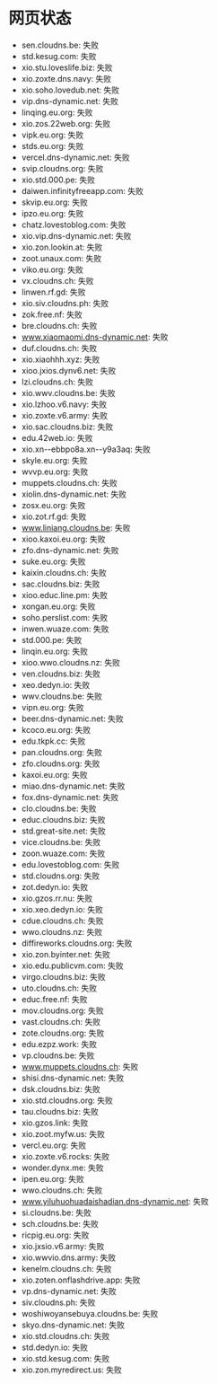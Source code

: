 # 网页状态
- sen.cloudns.be: 失败
- std.kesug.com: 失败
- xio.stu.loveslife.biz: 失败
- xio.zoxte.dns.navy: 失败
- xio.soho.lovedub.net: 失败
- vip.dns-dynamic.net: 失败
- linqing.eu.org: 失败
- xio.zos.22web.org: 失败
- vipk.eu.org: 失败
- stds.eu.org: 失败
- vercel.dns-dynamic.net: 失败
- svip.cloudns.org: 失败
- xio.std.000.pe: 失败
- daiwen.infinityfreeapp.com: 失败
- skvip.eu.org: 失败
- ipzo.eu.org: 失败
- chatz.lovestoblog.com: 失败
- xio.vip.dns-dynamic.net: 失败
- xio.zon.lookin.at: 失败
- zoot.unaux.com: 失败
- viko.eu.org: 失败
- vx.cloudns.ch: 失败
- linwen.rf.gd: 失败
- xio.siv.cloudns.ph: 失败
- zok.free.nf: 失败
- bre.cloudns.ch: 失败
- www.xiaomaomi.dns-dynamic.net: 失败
- duf.cloudns.ch: 失败
- xio.xiaohhh.xyz: 失败
- xioo.jxios.dynv6.net: 失败
- lzi.cloudns.ch: 失败
- xio.wwv.cloudns.be: 失败
- xio.lzhoo.v6.navy: 失败
- xio.zoxte.v6.army: 失败
- xio.sac.cloudns.biz: 失败
- edu.42web.io: 失败
- xio.xn--ebbpo8a.xn--y9a3aq: 失败
- skyle.eu.org: 失败
- wvvp.eu.org: 失败
- muppets.cloudns.ch: 失败
- xiolin.dns-dynamic.net: 失败
- zosx.eu.org: 失败
- xio.zot.rf.gd: 失败
- www.liniang.cloudns.be: 失败
- xioo.kaxoi.eu.org: 失败
- zfo.dns-dynamic.net: 失败
- suke.eu.org: 失败
- kaixin.cloudns.ch: 失败
- sac.cloudns.biz: 失败
- xioo.educ.line.pm: 失败
- xongan.eu.org: 失败
- soho.perslist.com: 失败
- inwen.wuaze.com: 失败
- std.000.pe: 失败
- linqin.eu.org: 失败
- xioo.wwo.cloudns.nz: 失败
- ven.cloudns.biz: 失败
- xeo.dedyn.io: 失败
- wwv.cloudns.be: 失败
- vipn.eu.org: 失败
- beer.dns-dynamic.net: 失败
- kcoco.eu.org: 失败
- edu.tkpk.cc: 失败
- pan.cloudns.org: 失败
- zfo.cloudns.org: 失败
- kaxoi.eu.org: 失败
- miao.dns-dynamic.net: 失败
- fox.dns-dynamic.net: 失败
- clo.cloudns.be: 失败
- educ.cloudns.biz: 失败
- std.great-site.net: 失败
- vice.cloudns.be: 失败
- zoon.wuaze.com: 失败
- edu.lovestoblog.com: 失败
- std.cloudns.org: 失败
- zot.dedyn.io: 失败
- xio.gzos.rr.nu: 失败
- xio.xeo.dedyn.io: 失败
- cdue.cloudns.ch: 失败
- wwo.cloudns.nz: 失败
- diffireworks.cloudns.org: 失败
- xio.zon.byinter.net: 失败
- xio.edu.publicvm.com: 失败
- virgo.cloudns.biz: 失败
- uto.cloudns.ch: 失败
- educ.free.nf: 失败
- mov.cloudns.org: 失败
- vast.cloudns.ch: 失败
- zote.cloudns.org: 失败
- edu.ezpz.work: 失败
- vp.cloudns.be: 失败
- www.muppets.cloudns.ch: 失败
- shisi.dns-dynamic.net: 失败
- dsk.cloudns.biz: 失败
- xio.std.cloudns.org: 失败
- tau.cloudns.biz: 失败
- xio.gzos.link: 失败
- xio.zoot.myfw.us: 失败
- vercl.eu.org: 失败
- xio.zoxte.v6.rocks: 失败
- wonder.dynx.me: 失败
- ipen.eu.org: 失败
- wwo.cloudns.ch: 失败
- www.yiluhuohuadaishadian.dns-dynamic.net: 失败
- si.cloudns.be: 失败
- sch.cloudns.be: 失败
- ricpig.eu.org: 失败
- xio.jxsio.v6.army: 失败
- xio.wwvio.dns.army: 失败
- kenelm.cloudns.ch: 失败
- xio.zoten.onflashdrive.app: 失败
- vp.dns-dynamic.net: 失败
- siv.cloudns.ph: 失败
- woshiwoyansebuya.cloudns.be: 失败
- skyo.dns-dynamic.net: 失败
- xio.std.cloudns.ch: 失败
- std.dedyn.io: 失败
- xio.std.kesug.com: 失败
- xio.zon.myredirect.us: 失败
